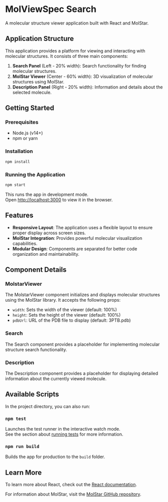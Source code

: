 # MolViewSpec Search

A molecular structure viewer application built with React and MolStar.

## Application Structure

This application provides a platform for viewing and interacting with molecular structures. It consists of three main components:

1. **Search Panel** (Left - 20% width): Search functionality for finding molecular structures.
2. **MolStar Viewer** (Center - 60% width): 3D visualization of molecular structures using MolStar.
3. **Description Panel** (Right - 20% width): Information and details about the selected molecule.

## Getting Started

### Prerequisites

- Node.js (v14+)
- npm or yarn

### Installation

```bash
npm install
```

### Running the Application

```bash
npm start
```

This runs the app in development mode.\
Open [http://localhost:3000](http://localhost:3000) to view it in the browser.

## Features

- **Responsive Layout**: The application uses a flexible layout to ensure proper display across screen sizes.
- **MolStar Integration**: Provides powerful molecular visualization capabilities.
- **Modular Design**: Components are separated for better code organization and maintainability.

## Component Details

### MolstarViewer

The MolstarViewer component initializes and displays molecular structures using the MolStar library. It accepts the following props:

- `width`: Sets the width of the viewer (default: 100%)
- `height`: Sets the height of the viewer (default: 100%)
- `pdbUrl`: URL of the PDB file to display (default: 3PTB.pdb)

### Search

The Search component provides a placeholder for implementing molecular structure search functionality.

### Description

The Description component provides a placeholder for displaying detailed information about the currently viewed molecule.

## Available Scripts

In the project directory, you can also run:

### `npm test`

Launches the test runner in the interactive watch mode.\
See the section about [running tests](https://facebook.github.io/create-react-app/docs/running-tests) for more information.

### `npm run build`

Builds the app for production to the `build` folder.

## Learn More

To learn more about React, check out the [React documentation](https://reactjs.org/).

For information about MolStar, visit the [MolStar GitHub repository](https://github.com/molstar/molstar).
